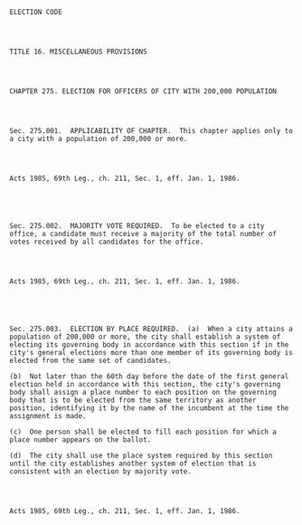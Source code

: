 ﻿
    
    
    	
    					
    
    
    ELECTION CODE
    
      
    
    
    TITLE 16. MISCELLANEOUS PROVISIONS
    
      
    
    
    CHAPTER 275. ELECTION FOR OFFICERS OF CITY WITH 200,000 POPULATION
    
      
    
    
    Sec. 275.001.  APPLICABILITY OF CHAPTER.  This chapter applies only to a city with a population of 200,000 or more.
    
    
    
    
    Acts 1985, 69th Leg., ch. 211, Sec. 1, eff. Jan. 1, 1986.
    
    
    
    
    
    Sec. 275.002.  MAJORITY VOTE REQUIRED.  To be elected to a city office, a candidate must receive a majority of the total number of votes received by all candidates for the office.
    
    
    
    
    Acts 1985, 69th Leg., ch. 211, Sec. 1, eff. Jan. 1, 1986.
    
    
    
    
    
    Sec. 275.003.  ELECTION BY PLACE REQUIRED.  (a)  When a city attains a population of 200,000 or more, the city shall establish a system of electing its governing body in accordance with this section if in the city's general elections more than one member of its governing body is elected from the same set of candidates.
    
    (b)  Not later than the 60th day before the date of the first general election held in accordance with this section, the city's governing body shall assign a place number to each position on the governing body that is to be elected from the same territory as another position, identifying it by the name of the incumbent at the time the assignment is made.
    
    (c)  One person shall be elected to fill each position for which a place number appears on the ballot.
    
    (d)  The city shall use the place system required by this section until the city establishes another system of election that is consistent with an election by majority vote.
    
    
    
    
    Acts 1985, 69th Leg., ch. 211, Sec. 1, eff. Jan. 1, 1986.
    
    
    
    
    				
